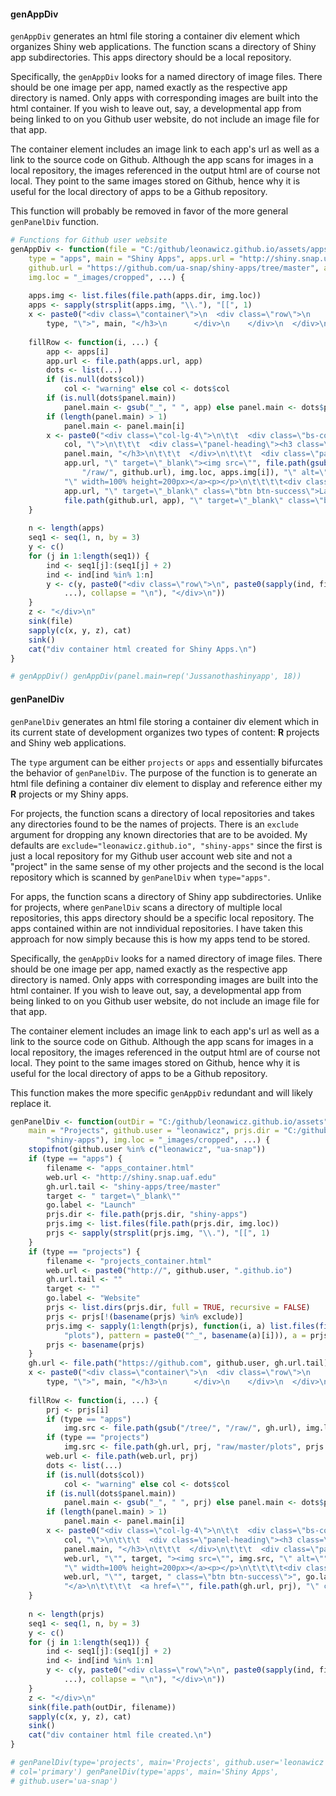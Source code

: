


#### genAppDiv

`genAppDiv` generates an html file storing a container div element which organizes Shiny web applications.
The function scans a directory of Shiny app subdirectories.
This apps directory should be a local repository.

Specifically, the `genAppDiv` looks for a named directory of image files.
There should be one image per app, named exactly as the respective app directory is named.
Only apps with corresponding images are built into the html container.
If you wish to leave out, say, a developmental app from being linked to on you Github user website, do not include an image file for that app.

The container element includes an image link to each app's url as well as a link to the source code on Github.
Although the app scans for images in a local repository, the images referenced in the output html are of course not local.
They point to the same images stored on Github, hence why it is useful for the local directory of apps to be a Github repository.

This function will probably be removed in favor of the more general `genPanelDiv` function.



```r
# Functions for Github user website
genAppDiv <- function(file = "C:/github/leonawicz.github.io/assets/apps_container.html", 
    type = "apps", main = "Shiny Apps", apps.url = "http://shiny.snap.uaf.edu", 
    github.url = "https://github.com/ua-snap/shiny-apps/tree/master", apps.dir = "C:/github/shiny-apps", 
    img.loc = "_images/cropped", ...) {
    
    apps.img <- list.files(file.path(apps.dir, img.loc))
    apps <- sapply(strsplit(apps.img, "\\."), "[[", 1)
    x <- paste0("<div class=\"container\">\n  <div class=\"row\">\n    <div class=\"col-lg-12\">\n      <div class=\"page-header\">\n        <h3 id=\"", 
        type, "\">", main, "</h3>\n      </div>\n    </div>\n  </div>\n  ")
    
    fillRow <- function(i, ...) {
        app <- apps[i]
        app.url <- file.path(apps.url, app)
        dots <- list(...)
        if (is.null(dots$col)) 
            col <- "warning" else col <- dots$col
        if (is.null(dots$panel.main)) 
            panel.main <- gsub("_", " ", app) else panel.main <- dots$panel.main
        if (length(panel.main) > 1) 
            panel.main <- panel.main[i]
        x <- paste0("<div class=\"col-lg-4\">\n\t\t  <div class=\"bs-component\">\n\t\t\t<div class=\"panel panel-", 
            col, "\">\n\t\t\t  <div class=\"panel-heading\"><h3 class=\"panel-title\">", 
            panel.main, "</h3>\n\t\t\t  </div>\n\t\t\t  <div class=\"panel-body\"><a href=\"", 
            app.url, "\" target=\"_blank\"><img src=\"", file.path(gsub("/tree/", 
                "/raw/", github.url), img.loc, apps.img[i]), "\" alt=\"", apps[i], 
            "\" width=100% height=200px></a><p></p>\n\t\t\t\t<div class=\"btn-group btn-group-justified\">\n\t\t\t\t  <a href=\"", 
            app.url, "\" target=\"_blank\" class=\"btn btn-success\">Launch</a>\n\t\t\t\t  <a href=\"", 
            file.path(github.url, app), "\" target=\"_blank\" class=\"btn btn-info\">Github</a>\n\t\t\t\t</div>\n\t\t\t  </div>\n\t\t\t</div>\n\t\t  </div>\n\t\t</div>")
    }
    
    n <- length(apps)
    seq1 <- seq(1, n, by = 3)
    y <- c()
    for (j in 1:length(seq1)) {
        ind <- seq1[j]:(seq1[j] + 2)
        ind <- ind[ind %in% 1:n]
        y <- c(y, paste0("<div class=\"row\">\n", paste0(sapply(ind, fillRow, 
            ...), collapse = "\n"), "</div>\n"))
    }
    z <- "</div>\n"
    sink(file)
    sapply(c(x, y, z), cat)
    sink()
    cat("div container html created for Shiny Apps.\n")
}

# genAppDiv() genAppDiv(panel.main=rep('Jussanothashinyapp', 18))
```

#### genPanelDiv

`genPanelDiv` generates an html file storing a container div element which in its current state of development organizes two types of content: **R** projects and Shiny web applications.

The `type` argument can be either `projects` or `apps` and essentially bifurcates the behavior of `genPanelDiv`.
The purpose of the function is to generate an html file defining a container div element to display and reference either my **R** projects or my Shiny apps.

For projects, the function scans a directory of local repositories and takes any directories found to be the names of projects.
There is an `exclude` argument for dropping any known directories that are to be avoided.
My defaults are `exclude="leonawicz.github.io", "shiny-apps"` since the first is just a local repository for my Github user account web site and not a "project" in the same sense of my other projects
and the second is the local repository which is scanned by `genPanelDiv` when `type="apps"`.

For apps, the function scans a directory of Shiny app subdirectories.
Unlike for projects, where `genPanelDiv` scans a directory of multiple local repositories, this apps directory should be a specific local repository. The apps contained within are not inndividual repositories.
I have taken this approach for now simply because this is how my apps tend to be stored.

Specifically, the `genAppDiv` looks for a named directory of image files.
There should be one image per app, named exactly as the respective app directory is named.
Only apps with corresponding images are built into the html container.
If you wish to leave out, say, a developmental app from being linked to on you Github user website, do not include an image file for that app.

The container element includes an image link to each app's url as well as a link to the source code on Github.
Although the app scans for images in a local repository, the images referenced in the output html are of course not local.
They point to the same images stored on Github, hence why it is useful for the local directory of apps to be a Github repository.

This function makes the more specific `genAppDiv` redundant and will likely replace it.


```r
genPanelDiv <- function(outDir = "C:/github/leonawicz.github.io/assets", type = "projects", 
    main = "Projects", github.user = "leonawicz", prjs.dir = "C:/github", exclude = c("leonawicz.github.io", 
        "shiny-apps"), img.loc = "_images/cropped", ...) {
    stopifnot(github.user %in% c("leonawicz", "ua-snap"))
    if (type == "apps") {
        filename <- "apps_container.html"
        web.url <- "http://shiny.snap.uaf.edu"
        gh.url.tail <- "shiny-apps/tree/master"
        target <- " target=\"_blank\""
        go.label <- "Launch"
        prjs.dir <- file.path(prjs.dir, "shiny-apps")
        prjs.img <- list.files(file.path(prjs.dir, img.loc))
        prjs <- sapply(strsplit(prjs.img, "\\."), "[[", 1)
    }
    if (type == "projects") {
        filename <- "projects_container.html"
        web.url <- paste0("http://", github.user, ".github.io")
        gh.url.tail <- ""
        target <- ""
        go.label <- "Website"
        prjs <- list.dirs(prjs.dir, full = TRUE, recursive = FALSE)
        prjs <- prjs[!(basename(prjs) %in% exclude)]
        prjs.img <- sapply(1:length(prjs), function(i, a) list.files(file.path(a[i], 
            "plots"), pattern = paste0("^_", basename(a)[i])), a = prjs)
        prjs <- basename(prjs)
    }
    gh.url <- file.path("https://github.com", github.user, gh.url.tail)
    x <- paste0("<div class=\"container\">\n  <div class=\"row\">\n    <div class=\"col-lg-12\">\n      <div class=\"page-header\">\n        <h3 id=\"", 
        type, "\">", main, "</h3>\n      </div>\n    </div>\n  </div>\n  ")
    
    fillRow <- function(i, ...) {
        prj <- prjs[i]
        if (type == "apps") 
            img.src <- file.path(gsub("/tree/", "/raw/", gh.url), img.loc, prjs.img[i])
        if (type == "projects") 
            img.src <- file.path(gh.url, prj, "raw/master/plots", prjs.img[i])
        web.url <- file.path(web.url, prj)
        dots <- list(...)
        if (is.null(dots$col)) 
            col <- "warning" else col <- dots$col
        if (is.null(dots$panel.main)) 
            panel.main <- gsub("_", " ", prj) else panel.main <- dots$panel.main
        if (length(panel.main) > 1) 
            panel.main <- panel.main[i]
        x <- paste0("<div class=\"col-lg-4\">\n\t\t  <div class=\"bs-component\">\n\t\t\t<div class=\"panel panel-", 
            col, "\">\n\t\t\t  <div class=\"panel-heading\"><h3 class=\"panel-title\">", 
            panel.main, "</h3>\n\t\t\t  </div>\n\t\t\t  <div class=\"panel-body\"><a href=\"", 
            web.url, "\"", target, "><img src=\"", img.src, "\" alt=\"", prj, 
            "\" width=100% height=200px></a><p></p>\n\t\t\t\t<div class=\"btn-group btn-group-justified\">\n\t\t\t\t  <a href=\"", 
            web.url, "\"", target, " class=\"btn btn-success\">", go.label, 
            "</a>\n\t\t\t\t  <a href=\"", file.path(gh.url, prj), "\" class=\"btn btn-info\">Github</a>\n\t\t\t\t</div>\n\t\t\t  </div>\n\t\t\t</div>\n\t\t  </div>\n\t\t</div>")
    }
    
    n <- length(prjs)
    seq1 <- seq(1, n, by = 3)
    y <- c()
    for (j in 1:length(seq1)) {
        ind <- seq1[j]:(seq1[j] + 2)
        ind <- ind[ind %in% 1:n]
        y <- c(y, paste0("<div class=\"row\">\n", paste0(sapply(ind, fillRow, 
            ...), collapse = "\n"), "</div>\n"))
    }
    z <- "</div>\n"
    sink(file.path(outDir, filename))
    sapply(c(x, y, z), cat)
    sink()
    cat("div container html file created.\n")
}

# genPanelDiv(type='projects', main='Projects', github.user='leonawicz',
# col='primary') genPanelDiv(type='apps', main='Shiny Apps',
# github.user='ua-snap')
```
